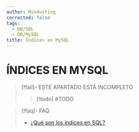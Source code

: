 ```yaml
---
author: Mindusting
corrected: false
tags:
  - DB/SQL
  - DB/MySQL
title: Índices en MySQL
---
```


# ÍNDICES EN MYSQL

> [!fail]- ESTE APARTADO ESTÁ INCOMPLETO
> > [!todo] #TODO

> [!faq]- FAQ
> - [¿Qué son los índices en SQL?](../sql_index.md)
